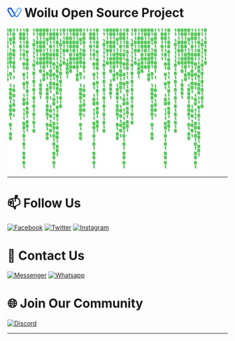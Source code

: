 # <img height="22" src="https://github.com/woiluid/.github/blob/main/images/woilu.png"> Woilu Open Source Project

![​Open Source Project Woilu](https://github.com/woiluid/.github/blob/main/images/banner.png) 

----

# 📫 Follow Us
[![Facebook](https://img.shields.io/badge/Facebook-1877F2?style=for-the-badge&logo=facebook&logoColor=white)](https://facebook.com/woiluid/)
[![Twitter](https://img.shields.io/badge/Twitter-1DA1F2?style=for-the-badge&logo=twitter&logoColor=white)](https://twitter.com/woilu_)
[![Instagram](https://img.shields.io/badge/Instagram-E4405F?style=for-the-badge&logo=instagram&logoColor=white)](https://instagram.com/woilu_/)

# 📱 Contact Us
[![Messenger](https://img.shields.io/badge/Messenger-00B2FF?style=for-the-badge&logo=messenger&logoColor=white)](https://m.me/woiluid)
[![Whatsapp](https://img.shields.io/badge/WhatsApp-25D366?style=for-the-badge&logo=whatsapp&logoColor=white)](https://wa.me/+6285156633114)

# 🌐 Join Our Community
[![Discord](https://img.shields.io/badge/Discord-7289DA?style=for-the-badge&logo=discord&logoColor=white)](https://discord.gg/nzWXePCBrg)

----

<!--
# <img height="22" src="/images/mineversal.png"> Mineversal Open Source Project

![Open Source Project Mineversal](/images/banner.png)
--->

